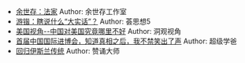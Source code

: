 - [余世存：法家](http://wechatscope.jmsc.hku.hk:8000/html?fn=gh_e6a36d05546d_2018-11-05_2453151962_LVQO50jlkP.y.tar.gz)
Author: 余世存工作室
- [游锴：瞎说什么“大实话”？](http://wechatscope.jmsc.hku.hk:8000/html?fn=gh_e1eebb77452d_2018-11-05_2247484560_u7vby9dlnN.y.tar.gz)
Author: 荟思想5
- [美国视角--中国对美国究竟哪里不好](http://wechatscope.jmsc.hku.hk:8000/html?fn=gh_7346fa96322e_2018-11-05_2247490236_cveH9KOD4z.y.tar.gz)
Author: 洞观视角
- [首届中国国际进博会，知道真相之后，我不禁笑出了声](http://wechatscope.jmsc.hku.hk:8000/html?fn=gh_5b2733a9764d_2018-11-05_2247494239_DFc6rbuftI.y.tar.gz)
Author: 超级学爸
- [回归伊斯兰传统](http://wechatscope.jmsc.hku.hk:8000/html?fn=gh_17a64e55c68a_2018-11-05_2247487675_BgGCdYaVUo.y.tar.gz)
Author: 赞诵大师
